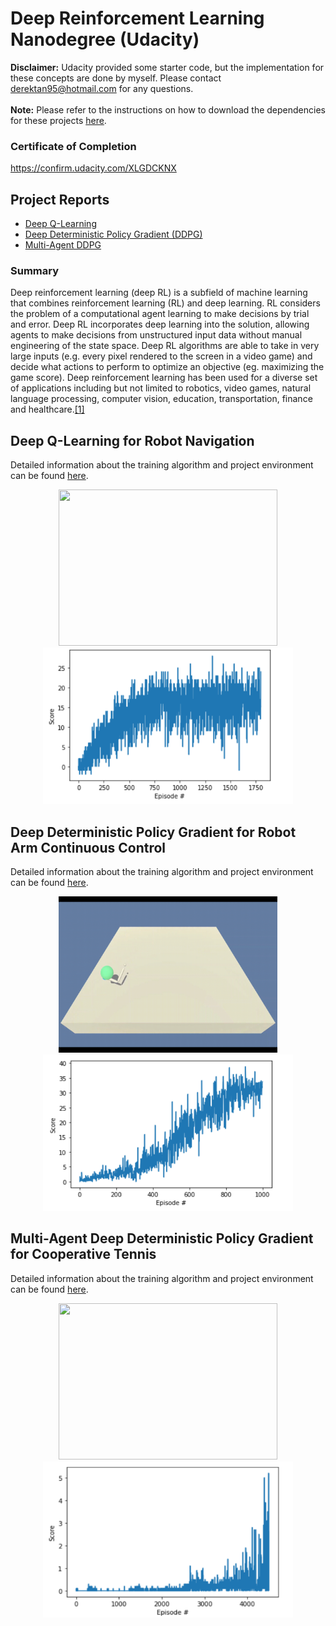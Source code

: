 # Deep Reinforcement Learning Nanodegree (Udacity)

**Disclaimer:** Udacity provided some starter code, but the implementation for these concepts are done by myself. Please contact derektan95@hotmail.com for any questions. <br><br>
**Note:** Please refer to the instructions on how to download the dependencies for these projects [here](https://github.com/derektan95/deep-reinforcement-learning-udacity-nanodegree/blob/master/INSTRUCTIONS.md).

### Certificate of Completion<br/>
https://confirm.udacity.com/XLGDCKNX

## Project Reports
- [Deep Q-Learning](https://github.com/derektan95/deep-reinforcement-learning-udacity-nanodegree/tree/master/p1_navigation)
- [Deep Deterministic Policy Gradient (DDPG)](https://github.com/derektan95/deep-reinforcement-learning-udacity-nanodegree/tree/master/p2_continuous-control)
- [Multi-Agent DDPG](https://github.com/derektan95/deep-reinforcement-learning-udacity-nanodegree/tree/master/p2_continuous-control)

### Summary<br/>
Deep reinforcement learning (deep RL) is a subfield of machine learning that combines reinforcement learning (RL) and deep learning. RL considers the problem of a computational agent learning to make decisions by trial and error. Deep RL incorporates deep learning into the solution, allowing agents to make decisions from unstructured input data without manual engineering of the state space. Deep RL algorithms are able to take in very large inputs (e.g. every pixel rendered to the screen in a video game) and decide what actions to perform to optimize an objective (eg. maximizing the game score). Deep reinforcement learning has been used for a diverse set of applications including but not limited to robotics, video games, natural language processing, computer vision, education, transportation, finance and healthcare.[[1]](https://en.wikipedia.org/wiki/Deep_reinforcement_learning)


<!--## Introduction to Reinforcement Learning <br/>
**Gazebo** is a useful simulation tool that can be used with ROS to render robots in a simulated environment. It comes with a model and world editor, along with presets models, that can allow for quick prototyping of a physical environment.

The main principles taught in this segment are: 
1) Using model editor tool to render a robot with specified links & joints
2) Using World editor tool to render an environment (e.g. a house)
3) Running plugins on launch of Gazebo platform -->


## Deep Q-Learning for Robot Navigation <br/>
Detailed information about the training algorithm and project environment can be found [here](https://github.com/derektan95/deep-reinforcement-learning-udacity-nanodegree/tree/master/p1_navigation).

<!-- **Robot Operating System** is a middleware designed for communication between different robotic parts, as well as common useful packages that can be used for robotic applications. In this project, different communication models were employed for different nodes of the robot to allow the robot to drive towards a white ball whenever the robot observes it. From a high level, the 2D camera node continuously checks whether the white ball in sight, and the angle of the ball relative to the robot's heading. If white ball is in sight, a service is called to the drive node to drive towards the ball with specified linear and rotational velocity. The drive node receives this service call and publishes motion information robot's wheel actuation node for movement. 

The main principles taught in this segment are: 
1) Packages & Catkin Workspaces
2) Writing ROS nodes & communication models (Publisher-Subscriber, Service-Client) -->

<p align="center">
  <img src="p1_navigation/media/p1_dqn_navigation_trained_agent_raw_Trimmed.gif" width="350" height="250" />
  <img src="p1_navigation/media/score_vs_episodes_dqn.PNG" width="400" height="250" />
</p>

## Deep Deterministic Policy Gradient for Robot Arm Continuous Control <br/>
Detailed information about the training algorithm and project environment can be found [here](https://github.com/derektan95/deep-reinforcement-learning-udacity-nanodegree/tree/master/p2_continuous-control).

<!-- 2 common localization principles are the **Extended Kalman Filter (EKF)** and **Monte Carlo Localization (Particle Filter)**. Given a map of the surrounding, motor controls and sensor readings, the robot can use either of these principles to estimate its state position. In this project, I made use of the **Adaptive Monte Carlo Package** from ROS (http://wiki.ros.org/amcl). The robot starts off with a known map, with particles of equal probability weights generated randomly around the robot (shown as **green arrows**). As the robot moves, the particles likewise move. Each particle will then be assigned a probability denoting the likelihood of it being in its position and orientation, by comparing laser distance readings and the distance between it's own position to landmarks on the map. The higher the probability, the more likely a particle will survive in the resampling stage. After multiple timesteps of movement, we can observe that the **green arrows** converges accurately on the true location on the robot, indicating precise localization. 

The main principles taught in this segment are: 
1) Extended Kalman Filter
2) Adaptive Monte Carlos Localization (Particle Filter) -->

<p align="center">
  <img src="p2_continuous-control/media/p2_ddpg_continuous_control_trained_agent_raw_Trimmed.gif" width="350" height="250" />
  <img src="p2_continuous-control/media/ddpg_reward_episode_graph.png" width="400" height="250" />
</p>

## Multi-Agent Deep Deterministic Policy Gradient for Cooperative Tennis <br/>
Detailed information about the training algorithm and project environment can be found [here](https://github.com/derektan95/deep-reinforcement-learning-udacity-nanodegree/tree/master/p3_collab-compet).

<!-- A common mapping algorithm is the **Occupancy Grid Mapping**. Using sensor measurements and the Binary Bayes Filter, it computes the likelihood of an obstacle (i.e. map) given a particular grid on the map. Mapping requires the knowledge of the robot's start position, motor controls and sensor readings.

**Simulataneous Localization and Mapping (SLAM)** combines principles from both localization and mapping. Using sensor readings and motor control, the robot can continuously map the surroundings, and use the map data to localize itself relative to it. The **Online SLAM approach** gives the map and robot's pose at a given point of time, while the **Full SLAM approach** gives the map and all past robot poses. The main techniques taught in this class is the **Grid-Based FastSLAM** and **GraphSLAM**, which are Online Slam and Full Slam approaches respectively. In this project, the **Real Time Appearance Based Mapping** is used as part of the Online SLAM approach, where a depth camera is used. It provides **3D localization and mapping**, with the ability to perform **loop closure** (i.e. identify previously visited locations to allow for smoother map generation). 

This is available as a ROS package (http://wiki.ros.org/rtabmap_ros). Please build the rtab package from source by following the instructions in the RTAB-github link (https://github.com/introlab/rtabmap_ros).

The main principles taught in this segment are: 
1) Occupancy Grid Mapping (Binary Bayes Filter)
2) Grid-Based FastSLAM
3) GraphSLAM
4) RTAB-map SLAM (Variant of GraphSLAM) -->

<p align="center">
  <img src="p3_collab-compet/media/p3_maddpg_tennis_trained_agent_trimmed.gif" width="350" height="250" />
  <img src="p3_collab-compet/media/training_score_maddpg_self_play.png" width="400" height="250" />
</p>
